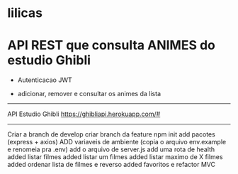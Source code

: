 # lilicas

# API REST que consulta ANIMES do estudio Ghibli

- Autenticacao JWT
<!-- - Lista os animes em ordem alfabetica (lista deve ser paginadas) -->
<!-- - Consulta animes por id -->
<!-- - Favoritar animes (salvar o nome do anime) -->
  - adicionar, remover e consultar os animes da lista
----------------------------------------------------------------
API Estudio Ghibli
https://ghibliapi.herokuapp.com/#

----------------------------------------------------------------
Criar a branch de develop
criar branch da feature
npm init
add pacotes (express + axios)
ADD variaveis de ambiente (copia o arquivo env.example e renomeia pra .env)
add o arquivo de server.js
add uma rota de health
added listar filmes
added listar um filmes
added listar maximo de X filmes
added ordenar lista de filmes e reverso
added favoritos e refactor MVC